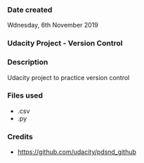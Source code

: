 ### Date created
Wdnesday, 6th November 2019

### Udacity Project - Version Control

### Description
Udacity project to practice version control

### Files used
- .csv
- .py

### Credits
- https://github.com/udacity/pdsnd_github
